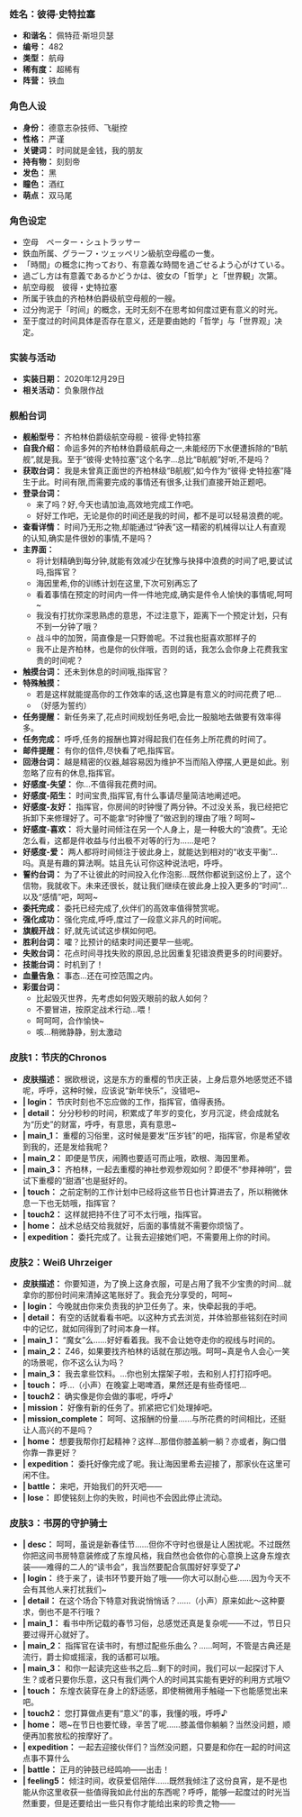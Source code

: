 ### 姓名：彼得·史特拉塞
* **和谐名：** 佩特菈·斯坦贝瑟
* **编号：** 482
* **类型：** 航母
* **稀有度：** 超稀有
* **阵营：** 铁血


### 角色人设
* **身份：** 德意志杂技师、飞艇控
* **性格：** 严谨
* **关键词：** 时间就是金钱，我的朋友
* **持有物：** 刻刻帝
* **发色：** 黑
* **瞳色：** 酒红
* **萌点：** 双马尾


### 角色设定
* 空母　ペーター・シュトラッサー
* 鉄血所属、グラーフ・ツェッペリン級航空母艦の一隻。
* 「時間」の概念に拘っており、有意義な時間を過ごせるよう心がけている。
* 過ごし方は有意義であるかどうかは、彼女の「哲学」と「世界観」次第。
* 航空母舰　彼得・史特拉塞
* 所属于铁血的齐柏林伯爵级航空母舰的一艘。
* 过分拘泥于「时间」的概念，无时无刻不在思考如何度过更有意义的时光。
* 至于度过的时间具体是否存在意义，还是要由她的「哲学」与「世界观」决定。


### 实装与活动
* **实装日期：** 2020年12月29日
* **相关活动：** 负象限作战


### 舰船台词
* **舰船型号：** 齐柏林伯爵级航空母舰 - 彼得·史特拉塞
* **自我介绍：** 命运多舛的齐柏林伯爵级航母之一,未能经历下水便遭拆除的“B航舰”,就是我。至于“彼得·史特拉塞”这个名字…总比“B航舰”好听,不是吗？
* **获取台词：** 我是未曾真正面世的齐柏林级“B航舰”,如今作为“彼得·史特拉塞”降生于此。时间有限,而需要完成的事情还有很多,让我们直接开始正题吧。
* **登录台词：**
  * 来了吗？好,今天也请加油,高效地完成工作吧。
  * 好好工作吧，无论是你的时间还是我的时间，都不是可以轻易浪费的呢。
* **查看详情：** 时间乃无形之物,却能通过“钟表”这一精密的机械得以让人有直观的认知,确实是件很妙的事情,不是吗？
* **主界面：**
  * 将计划精确到每分钟,就能有效减少在犹豫与抉择中浪费的时间了吧,要试试吗,指挥官？
  * 海因里希,你的训练计划在这里,下次可别再忘了
  * 看着事情在预定的时间内一件一件地完成,确实是件令人愉快的事情呢,呵呵~
  * 我没有打扰你深思熟虑的意思，不过注意下，距离下一个预定计划，只有不到一分钟了哦？
  * 战斗中的加贺，简直像是一只野兽呢。不过我也挺喜欢那样子的
  * 我不止是齐柏林，也是你的伙伴哦，否则的话，我怎么会你身上花费我宝贵的时间呢？
* **触摸台词：** 还未到休息的时间哦,指挥官？
* **特殊触摸：**
  * 若是这样就能提高你的工作效率的话,这也算是有意义的时间花费了吧…
  * （好感为誓约）
* **任务提醒：** 新任务来了,花点时间规划任务吧,会比一股脑地去做要有效率得多。
* **任务完成：** 呼呼,任务的报酬也算对得起我们在任务上所花费的时间了。
* **邮件提醒：** 有你的信件,尽快看了吧,指挥官。
* **回港台词：** 越是精密的仪器,越容易因为维护不当而陷入停摆,人更是如此。别忽略了应有的休息,指挥官。
* **好感度-失望：** 你…不值得我花费时间。
* **好感度-陌生：** 时间宝贵,指挥官,有什么事请尽量简洁地阐述吧。
* **好感度-友好：** 指挥官，你房间的时钟慢了两分钟。不过没关系，我已经把它拆卸下来修理好了。可不能拿“时钟慢了”做迟到的理由了哦？呵呵~
* **好感度-喜欢：** 将大量时间倾注在另一个人身上，是一种极大的“浪费”。无论怎么看，这都是件收益与付出极不对等的行为……是吧？
* **好感度-爱：** 两人都将时间倾注于彼此身上，就能达到相对的“收支平衡”…吗。真是有趣的算法啊。姑且先认可你这种说法吧，呼呼。
* **誓约台词：** 为了不让彼此的时间投入化作泡影…既然你都说到这份上了，这个信物，我就收下。未来还很长，就让我们继续在彼此身上投入更多的“时间”…以及“感情”吧，呵呵~
* **委托完成：** 委托已经完成了,伙伴们的高效率值得赞赏呢。
* **强化成功：** 强化完成,呼呼,度过了一段意义非凡的时间呢。
* **旗舰开战：** 好,就先试试这步棋如何吧。
* **胜利台词：** 嚯？比预计的结束时间还要早一些呢。
* **失败台词：** 花点时间寻找失败的原因,总比因重复犯错浪费更多的时间要好。
* **技能台词：** 时机到了！
* **血量告急：** 事态…还在可控范围之内。
* **彩蛋台词：**
  * 比起毁灭世界，先考虑如何毁灭眼前的敌人如何？
  * 不要冒进，按原定战术行动…喂！
  * 呵呵呵，合作愉快~
  * 咳…稍微静静，别太激动


### 皮肤1：节庆的Chronos
* **皮肤描述：** 据欧根说，这是东方的重樱的节庆正装，上身后意外地感觉还不错呢，呼呼，这种时候，应该说“新年快乐”，没错吧~
* **| login：** 节庆时刻也不忘应做的工作，指挥官，值得表扬。
* **| detail：** 分分秒秒的时间，积累成了年岁的变化，岁月沉淀，终会成就名为“历史”的财富，呼呼，有意思，真有意思~
* **| main_1：** 重樱的习俗里，这时候是要发“压岁钱”的吧，指挥官，你是希望收到我的，还是发给我呢？
* **| main_2：** 即便是节庆，闹腾也要适可而止哦，欧根、海因里希。
* **| main_3：** 齐柏林，一起去重樱的神社参观参观如何？即便不“参拜神明”，尝试下重樱的“甜酒”也是挺好的。
* **| touch：** 之前定制的工作计划中已经将这些节日也计算进去了，所以稍微休息一下也无妨哦，指挥官？
* **| touch2：** 这样就把持不住了可不太行哦，指挥官。
* **| home：** 战术总结交给我就好，后面的事情就不需要你烦恼了。
* **| expedition：** 委托完成了。让我去迎接她们吧，不需要用上你的时间。


### 皮肤2：Weiß Uhrzeiger
* **皮肤描述：** 你要知道，为了换上这身衣服，可是占用了我不少宝贵的时间…就拿你的那份时间来清掉这笔账好了。我会充分享受的，呵呵~
* **| login：** 今晚就由你来负责我的护卫任务了。来，快牵起我的手吧。
* **| detail：** 有空的话就看看书吧。以这种方式去浏览，并体验那些铭刻在时间中的记忆，就如同得到了时间本身一样。
* **| main_1：** “魔女”么……好好看着我。我不会让她夺走你的视线与时间的。
* **| main_2：** Z46，如果要找齐柏林的话就在那边哦。呵呵~真是令人会心一笑的场景呢，你不这么认为吗？
* **| main_3：** 我去拿些饮料。…你也别太摆架子啦，去和别人打打招呼吧。
* **| touch：** 呼…（小声）在晚宴上喝啤酒，果然还是有些奇怪吧…
* **| touch2：** 确实像是你会做的事呢，呼呼♪
* **| mission：** 好像有新的任务了。抓紧把它们处理掉吧。
* **| mission_complete：** 呵呵、这报酬的份量……与所花费的时间相比，还挺让人高兴的不是吗？
* **| home：** 想要我帮你打起精神？这样…那借你膝盖躺一躺？亦或者，胸口借你靠一靠更好？
* **| expedition：** 委托好像完成了呢。我让海因里希去迎接了，那家伙在这里可闲不住。
* **| battle：** 来吧，开始我们的歼灭吧——
* **| lose：** 即使铭刻上你的失败，时间也不会因此停止流动。


### 皮肤3：书房的守护骑士
* **| desc：** 呵呵，虽说是新春佳节……但你不守时也很是让人困扰呢。不过既然你把这间书房特意装修成了东煌风格，我自然也会依你的心意换上这身东煌衣装——难得的二人的“读书会”，我当然要配合氛围好好享受了♪
* **| login：** 终于来了，读书环节要开始了哦——你大可以耐心些……因为今天不会有其他人来打扰我们~
* **| detail：** 在这个场合下特意对我说悄悄话？……（小声）原来如此～这种要求，倒也不是不行哦？
* **| main_1：** 看书中所记载的春节习俗，总感觉还真是复杂呢——不过，节日只要过得开心就好了。
* **| main_2：** 指挥官在读书时，有想过配些乐曲么？……呵呵，不管是古典还是流行，爵士抑或摇滚，我的话都可以哦。
* **| main_3：** 和你一起读完这些书之后…剩下的时间，我们可以一起探讨下人生？或者只要你乐意，这只有我们两个人的时间其实能有更好的利用方式哦♡
* **| touch：** 东煌衣装穿在身上的舒适感，即使稍微用手触碰一下也能感觉出来吧。
* **| touch2：** 您打算做点更有“意义”的事，我懂的哦，呼呼♪
* **| home：** 嗯~在节日也要忙碌，辛苦了呢……膝盖借你躺躺？当然没问题，顺便再加套放松的按摩好了。
* **| expedition：** 一起去迎接伙伴们？当然没问题，只要是和你在一起的时间这点事不算什么
* **| battle：** 正月的钟鼓已经鸣响——出击！
* **| feeling5：** 倾注时间，收获爱侣陪伴……既然我倾注了这份良宵，是不是也能从你这里收获一些值得我如此付出的东西呢？呼呼，能够一起度过的时光当然重要，但是还要给出一些只有你才能给出来的珍贵之物——
